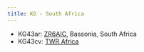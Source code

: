 ```yaml
---
title: KG - South Africa
---
```

* KG43ar: [ZR6AIC](http://197.245.160.184:8073/), Bassonia, South Africa
* KG43cv: [TWR Africa](http://kiwi.twrafrica.org:8073/)
